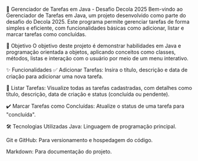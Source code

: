 🚀 Gerenciador de Tarefas em Java - Desafio Decola 2025
Bem-vindo ao Gerenciador de Tarefas em Java, um projeto desenvolvido como parte do desafio do Decola 2025. Este programa permite gerenciar tarefas de forma simples e eficiente, com funcionalidades básicas como adicionar, listar e marcar tarefas como concluídas.

🎯 Objetivo
O objetivo deste projeto é demonstrar habilidades em Java e programação orientada a objetos, aplicando conceitos como classes, métodos, listas e interação com o usuário por meio de um menu interativo.

✨ Funcionalidades
✅ Adicionar Tarefas:
Insira o título, descrição e data de criação para adicionar uma nova tarefa.

📜 Listar Tarefas:
Visualize todas as tarefas cadastradas, com detalhes como título, descrição, data de criação e status (concluída ou pendente).

✔️ Marcar Tarefas como Concluídas:
Atualize o status de uma tarefa para "concluída".

🛠️ Tecnologias Utilizadas
Java: Linguagem de programação principal.

Git e GitHub: Para versionamento e hospedagem do código.

Markdown: Para documentação do projeto.
